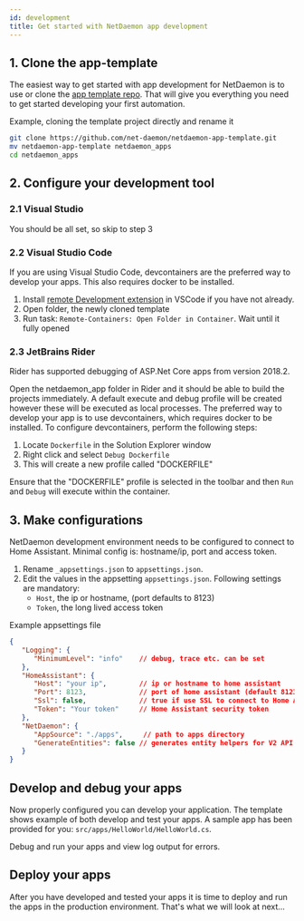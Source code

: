 ```yaml
---
id: development
title: Get started with NetDaemon app development
---
```


## 1. Clone the app-template
The easiest way to get started with app development for NetDaemon is to use or clone the [app template repo](https://github.com/net-daemon/netdaemon-app-template). That will give you everything you need to get started developing your first automation.

Example, cloning the template project directly and rename it
```bash
git clone https://github.com/net-daemon/netdaemon-app-template.git
mv netdaemon-app-template netdaemon_apps
cd netdaemon_apps
```
## 2. Configure your development tool

### 2.1 Visual Studio
You should be all set, so skip to step 3

### 2.2 Visual Studio Code
If you are using Visual Studio Code, devcontainers are the preferred way to develop your apps. This also requires docker to be installed.

1. Install [remote Development extension](https://marketplace.visualstudio.com/items?itemName=ms-vscode-remote.vscode-remote-extensionpack) in VSCode if you have not already.
2. Open folder, the newly cloned template
3. Run task: `Remote-Containers: Open Folder in Container`. Wait until it fully opened

### 2.3 JetBrains Rider
Rider has supported debugging of ASP.Net Core apps from version 2018.2.

Open the netdaemon_app folder in Rider and it should be able to build the projects immediately.
A default execute and debug profile will be created however these will be executed as local processes.
The preferred way to develop your app is to use devcontainers, which requires docker to be installed.
To configure devcontainers, perform the following steps:

1. Locate `Dockerfile` in the Solution Explorer window
2. Right click and select `Debug Dockerfile`
3. This will create a new profile called "DOCKERFILE"


Ensure that the "DOCKERFILE" profile is selected in the toolbar and then `Run` and `Debug` will execute within the container.

## 3. Make configurations
NetDaemon development environment needs to be configured to connect to Home Assistant.  Minimal config is: hostname/ip, port and access token.

1. Rename `_appsettings.json` to `appsettings.json`.
2. Edit the values in the appsetting `appsettings.json`. Following settings are mandatory:
   - `Host`, the ip or hostname, (port defaults to 8123)
   - `Token`, the long lived access token

Example appsettings file
```json
{
   "Logging": {
      "MinimumLevel": "info"    // debug, trace etc. can be set
   },
   "HomeAssistant": {
      "Host": "your ip",        // ip or hostname to home assistant 
      "Port": 8123,             // port of home assistant (default 8123)
      "Ssl": false,             // true if use SSL to connect to Home Assistant
      "Token": "Your token"     // Home Assistant security token
   },
   "NetDaemon": {
      "AppSource": "./apps",     // path to apps directory
      "GenerateEntities": false // generates entity helpers for V2 API on start
   }
}
```

## Develop and debug your apps
Now properly configured you can develop your application. The template shows example of both develop and test your apps. A sample app has been provided for you: `src/apps/HelloWorld/HelloWorld.cs`.

Debug and run your apps and view log output for errors.

## Deploy your apps

After you have developed and tested your apps it is time to deploy and run the apps in the production environment. That's what we will look at next...


~~~~